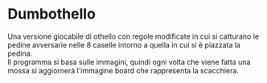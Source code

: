 # Dumbothello
 
Una versione giocabile di othello con regole modificate in cui si catturano le pedine avversarie nelle 8 caselle intorno a quella in cui si è piazzata la pedina.\
Il programma si basa sulle immagini, quindi ogni volta che viene fatta una mossa si aggiornerà l'immagine board che rappresenta la scacchiera.